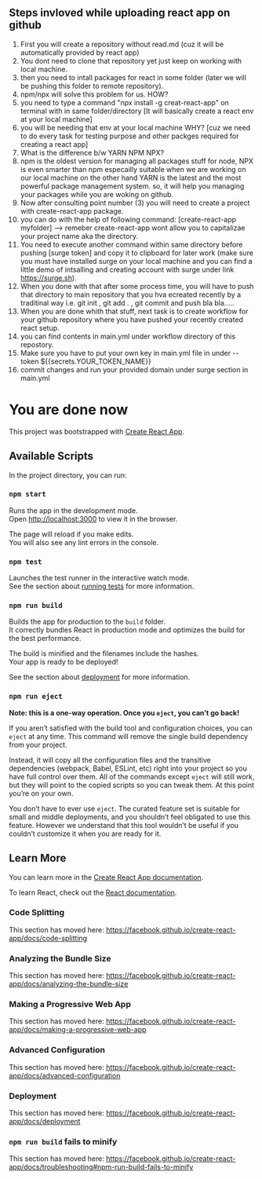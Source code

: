 ## Steps invloved while uploading react app on github
1) First you will create a repository without read.md (cuz it will be automatically provided by react app)
2) You dont need to clone that repository yet just keep on working with local machine.
3) then you need to intall packages for react in some folder (later we will be pushing this folder to remote repository).
4) npm/npx will solve this problem for us. HOW?
5) you need to type a command "npx install -g creat-react-app" on terminal with in same folder/directory [It will basically create a react env at your local machine]
6) you will be needing that env at your local machine WHY? [cuz we need to do every task for testing purpose and other packges required for creating a react app]
7) What is the difference b/w YARN NPM NPX?
8) npm is the oldest version for managing all packages stuff for node, NPX is even smarter than npm especailly suitable when we are working on our local machine on the other hand YARN is the latest and the most powerful package management system. so, it will help you managing your packages while you are woking on github.
9) Now after consulting point number (3) you will need to create a project with create-react-app package.
10) you can do with the help of following command:
[create-react-app myfolder] --> remeber create-react-app wont allow you to capitalizae your project name aka the directory.
11) You need to execute another command within same directory before pushing [surge token] and copy it to clipboard for later work (make sure you must have installed surge on your local machine and you can find a little demo of intsalling and creating account with surge under link https://surge.sh).
11) When you done with that after some process time, you will have to push that directory to main repository that you hva ecreated recently by a traditinal way i.e. git init , git add . , git commit and push bla bla.....
12) When you are done whith that stuff, next task is to create workflow for your github repository where you have pushed your recently created react setup.
13) you can find contents in main.yml under workflow directory of this repostory.
14) Make sure you have to put your own key in main.yml file in under --token ${{secrets.YOUR_TOKEN_NAME}}
15) commit changes and run your provided domain under surge section in main.yml
# You are done now



This project was bootstrapped with [Create React App](https://github.com/facebook/create-react-app).

## Available Scripts

In the project directory, you can run:

### `npm start`

Runs the app in the development mode.<br />
Open [http://localhost:3000](http://localhost:3000) to view it in the browser.

The page will reload if you make edits.<br />
You will also see any lint errors in the console.

### `npm test`

Launches the test runner in the interactive watch mode.<br />
See the section about [running tests](https://facebook.github.io/create-react-app/docs/running-tests) for more information.

### `npm run build`

Builds the app for production to the `build` folder.<br />
It correctly bundles React in production mode and optimizes the build for the best performance.

The build is minified and the filenames include the hashes.<br />
Your app is ready to be deployed!

See the section about [deployment](https://facebook.github.io/create-react-app/docs/deployment) for more information.

### `npm run eject`

**Note: this is a one-way operation. Once you `eject`, you can’t go back!**

If you aren’t satisfied with the build tool and configuration choices, you can `eject` at any time. This command will remove the single build dependency from your project.

Instead, it will copy all the configuration files and the transitive dependencies (webpack, Babel, ESLint, etc) right into your project so you have full control over them. All of the commands except `eject` will still work, but they will point to the copied scripts so you can tweak them. At this point you’re on your own.

You don’t have to ever use `eject`. The curated feature set is suitable for small and middle deployments, and you shouldn’t feel obligated to use this feature. However we understand that this tool wouldn’t be useful if you couldn’t customize it when you are ready for it.

## Learn More

You can learn more in the [Create React App documentation](https://facebook.github.io/create-react-app/docs/getting-started).

To learn React, check out the [React documentation](https://reactjs.org/).

### Code Splitting

This section has moved here: https://facebook.github.io/create-react-app/docs/code-splitting

### Analyzing the Bundle Size

This section has moved here: https://facebook.github.io/create-react-app/docs/analyzing-the-bundle-size

### Making a Progressive Web App

This section has moved here: https://facebook.github.io/create-react-app/docs/making-a-progressive-web-app

### Advanced Configuration

This section has moved here: https://facebook.github.io/create-react-app/docs/advanced-configuration

### Deployment

This section has moved here: https://facebook.github.io/create-react-app/docs/deployment

### `npm run build` fails to minify

This section has moved here: https://facebook.github.io/create-react-app/docs/troubleshooting#npm-run-build-fails-to-minify
